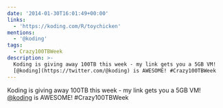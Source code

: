 ```yaml
---
date: '2014-01-30T16:01:49+00:00'
links:
  - 'https://koding.com/R/toychicken'
mentions:
  - '@koding'
tags:
  - Crazy100TBWeek
description: >-
  Koding is giving away 100TB this week - my link gets you a 5GB VM! 
  [@koding](https://twitter.com/@koding) is AWESOME! #Crazy100TBWeek
---
```

Koding is giving away 100TB this week - my link gets you a 5GB VM!  [@koding](https://twitter.com/@koding) is AWESOME! #Crazy100TBWeek
